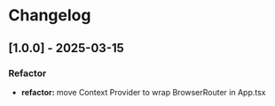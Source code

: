# Changelog
## [1.0.0] - 2025-03-15
### Refactor
- **refactor:** move Context Provider to wrap BrowserRouter in App.tsx
